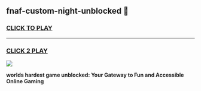 
## fnaf-custom-night-unblocked 👋
<h3>
<a href="https://premium.freeplayer.one?title=fnaf-custom-night-unblocked&ref=14F">CLICK TO PLAY</a></h3>
<hr>

<h3>
<a href="https://premium.freeplayer.one?title=fnaf-custom-night-unblocked&ref=14F">CLICK 2 PLAY</a>
  
</h3>

<a href="https://premium.freeplayer.one?title=fnaf-custom-night-unblocked&ref=12F/"><img src="https://clearcache.store/games.png"></a>


**worlds hardest game unblocked: Your Gateway to Fun and Accessible Online Gaming**
